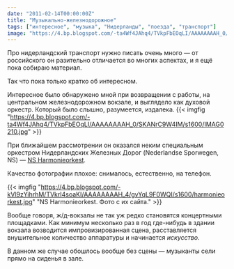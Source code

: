 ```yaml
---
date: "2011-02-14T00:00:00Z"
title: "Музыкально-железнодорожное"
tags: ["интересное", "музыка", "Нидерланды", "поезда", "транспорт"]
image: "https://4.bp.blogspot.com/-ta4Wf4JAhq4/TVkpFbEOqLI/AAAAAAAAH_0/SKANrC9W4IM/s1600/IMAG0210.jpg"
---
```


Про нидерландский транспорт нужно писать очень много — от российского он разительно отличается во многих аспектах, и я ещё пока собираю материал.

Так что пока только кратко об интересном.

Интересное было обнаружено мной при возвращении с работы, на центральном железнодорожном вокзале, и выглядело как духовой оркестр. Который было слышно, разумеется, издалека.
{{< imgfig "https://4.bp.blogspot.com/-ta4Wf4JAhq4/TVkpFbEOqLI/AAAAAAAAH_0/SKANrC9W4IM/s1600/IMAG0210.jpg" >}}

<!--more-->

При ближайшем рассмотрении он оказался неким специальным оркестром Нидерландских Железных Дорог (Nederlandse Sporwegen, NS) — [NS Harmonieorkest](http://www.nsharmonie.nl/).

Качество фотографии плохое: снималось, естественно, на телефон.

{{< imgfig "https://4.bp.blogspot.com/-kVl9zYihrhM/TVkrI4soaKI/AAAAAAAAH_4/gvYqL9F0WQI/s1600/harmonieorkest.jpg" "NS Harmonieorkest. Фото с их сайта." >}}

Вообще говоря, ж/д-вокзалы не так уж редко становятся концертными площадками. Как минимум несколько раз в год где-нибудь в здании вокзала возводится импровизированная сцена, расставляется внушительное количество аппаратуры и начинается *искусство*.

В данном же случае обошлось вообще без сцены — музыканты сели прямо на сиденья в зале.
